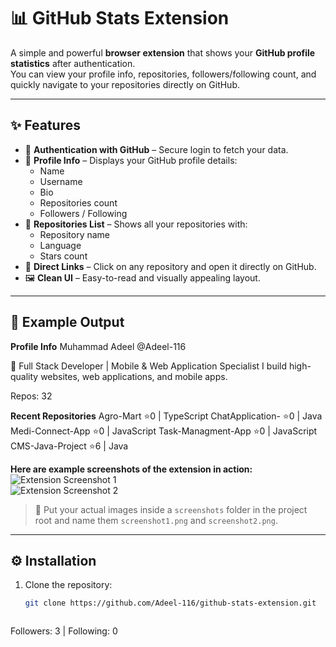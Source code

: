 # 📊 GitHub Stats Extension

A simple and powerful **browser extension** that shows your **GitHub profile statistics** after authentication.  
You can view your profile info, repositories, followers/following count, and quickly navigate to your repositories directly on GitHub.

---

## ✨ Features

- 🔐 **Authentication with GitHub** – Secure login to fetch your data.
- 👤 **Profile Info** – Displays your GitHub profile details:
  - Name  
  - Username  
  - Bio  
  - Repositories count  
  - Followers / Following  
- 📂 **Repositories List** – Shows all your repositories with:
  - Repository name  
  - Language  
  - Stars count  
- 🔗 **Direct Links** – Click on any repository and open it directly on GitHub.
- 🖼️ **Clean UI** – Easy-to-read and visually appealing layout.

---

## 🚀 Example Output

**Profile Info**
Muhammad Adeel
@Adeel-116

🚀 Full Stack Developer | Mobile & Web Application Specialist
I build high-quality websites, web applications, and mobile apps.

Repos: 32

**Recent Repositories**
Agro-Mart ⭐0 | TypeScript
ChatApplication- ⭐0 | Java
Medi-Connect-App ⭐0 | JavaScript
Task-Managment-App ⭐0 | JavaScript
CMS-Java-Project ⭐6 | Java

**Here are example screenshots of the extension in action:**
![Extension Screenshot 1](./screenshots/screenshot1.png)  
![Extension Screenshot 2](./screenshots/screenshot2.png)

> 📌 Put your actual images inside a `screenshots` folder in the project root and name them `screenshot1.png` and `screenshot2.png`.

---

## ⚙️ Installation

1. Clone the repository:
   ```bash
   git clone https://github.com/Adeel-116/github-stats-extension.git



Followers: 3 | Following: 0

